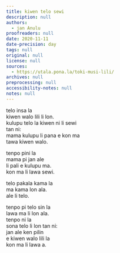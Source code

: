```yaml
---
title: kiwen telo sewi
description: null
authors:
  - jan Anulu
proofreaders: null
date: 2020-11-11
date-precision: day
tags: null
original: null
license: null
sources:
  - https://utala.pona.la/toki-musi-lili/
archives: null
preprocessing: null
accessibility-notes: null
notes: null
---
```


telo insa la  
kiwen walo lili li lon.  
kulupu telo la kiwen ni li sewi  
tan ni:  
mama kulupu li pana e kon ma  
tawa kiwen walo.

tenpo pini la  
mama pi jan ale  
li pali e kulupu ma.  
kon ma li lawa sewi.

telo pakala kama la  
ma kama lon ala.  
ale li telo.

tenpo pi telo sin la  
lawa ma li lon ala.  
tenpo ni la  
sona telo li lon tan ni:  
jan ale ken pilin  
e kiwen walo lili la  
kon ma li lawa a.